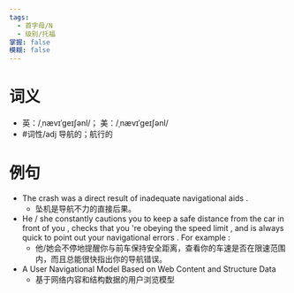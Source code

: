 ```yaml
---
tags:
  - 首字母/N
  - 级别/托福
掌握: false
模糊: false
---
```

# 词义
- 英：/ˌnævɪˈɡeɪʃənl/； 美：/ˌnævɪˈɡeɪʃənl/
- #词性/adj  导航的；航行的
# 例句
- The crash was a direct result of inadequate navigational aids .
	- 坠机是导航不力的直接后果。
- He \/ she constantly cautions you to keep a safe distance from the car in front of you , checks that you 're obeying the speed limit , and is always quick to point out your navigational errors . For example :
	- 他\/她会不停地提醒你与前车保持安全距离，查看你的车速是否在限速范围内，而且总能很快指出你的导航错误。
- A User Navigational Model Based on Web Content and Structure Data
	- 基于网络内容和结构数据的用户浏览模型
